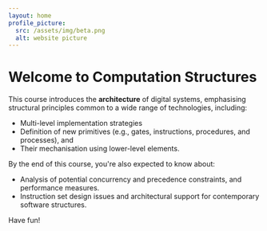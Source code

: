 ```yaml
---
layout: home
profile_picture:
  src: /assets/img/beta.png
  alt: website picture
---
```

# Welcome to Computation Structures

This course introduces the **architecture** of digital systems, emphasising structural principles common to a wide range of technologies, including:
* Multi-level implementation strategies
* Definition of new primitives (e.g., gates, instructions, procedures, and processes), and 
* Their mechanisation using lower-level elements. 

By the end of this course, you're also expected to know about: 
* Analysis of potential concurrency and precedence constraints, and performance measures.
* Instruction set design issues and architectural support for contemporary software structures.

Have fun!
